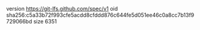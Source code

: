version https://git-lfs.github.com/spec/v1
oid sha256:c5a33b72f993cfe5acdd8cfddd876c644fe5d051ee46c0a8cc7b13f9729066bd
size 6351
